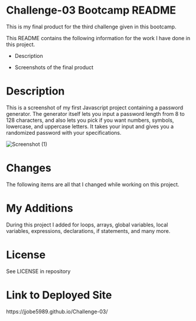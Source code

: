 <h1>Challenge-03 Bootcamp README</h1>

This is my final product for the third challenge given in this bootcamp.

This README contains the following information for the work I have done in this project.

- Description

- Screenshots of the final product

<h1>Description</h1>

This is a screenshot of my first Javascript project containing a password generator. The generator itself lets you input a password length from 8 to 128 characters, and also lets you pick if you want numbers, symbols, lowercase, and uppercase letters. It takes your input and gives you a randomized password with your specifications.

![Screenshot (1)](https://user-images.githubusercontent.com/24994854/197860132-1efef01c-8678-4e7f-80ea-f8ef870ae2f9.png)

<h1>Changes</h1>
The following items are all that I changed while working on this project.

<h1>My Additions</h1>

During this project I added for loops, arrays, global variables, local variables, expressions, declarations, if statements, and many more.

<h1>License</h1>

See LICENSE in repository

<h1>Link to Deployed Site</h1>
https://jjobe5989.github.io/Challenge-03/
